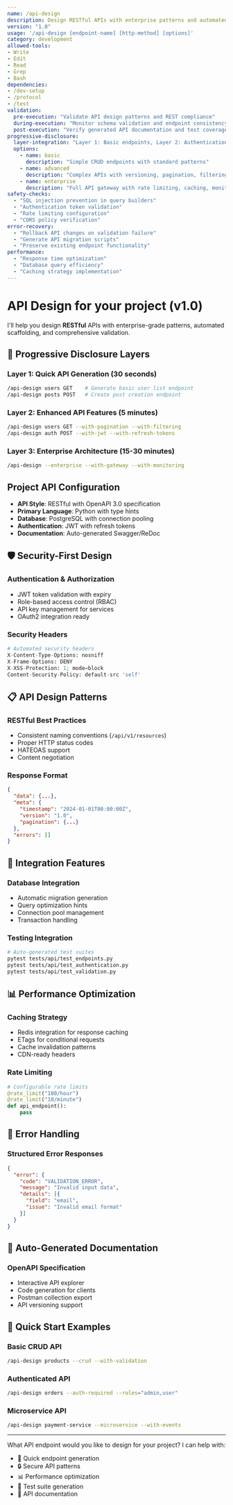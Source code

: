 ```yaml
---
name: /api-design
description: Design RESTful APIs with enterprise patterns and automated scaffolding (v1.0)
version: "1.0"
usage: '/api-design [endpoint-name] [http-method] [options]'
category: development
allowed-tools:
- Write
- Edit
- Read
- Grep
- Bash
dependencies:
- /dev-setup
- /protocol
- /test
validation:
  pre-execution: "Validate API design patterns and REST compliance"
  during-execution: "Monitor schema validation and endpoint consistency"
  post-execution: "Verify generated API documentation and test coverage"
progressive-disclosure:
  layer-integration: "Layer 1: Basic endpoints, Layer 2: Authentication/validation, Layer 3: Full API architecture"
  options:
    - name: basic
      description: "Simple CRUD endpoints with standard patterns"
    - name: advanced
      description: "Complex APIs with versioning, pagination, filtering"
    - name: enterprise
      description: "Full API gateway with rate limiting, caching, monitoring"
safety-checks:
  - "SQL injection prevention in query builders"
  - "Authentication token validation"
  - "Rate limiting configuration"
  - "CORS policy verification"
error-recovery:
  - "Rollback API changes on validation failure"
  - "Generate API migration scripts"
  - "Preserve existing endpoint functionality"
performance:
  - "Response time optimization"
  - "Database query efficiency"
  - "Caching strategy implementation"
---
```


# API Design for your project (v1.0)

I'll help you design **RESTful** APIs with enterprise-grade patterns, automated scaffolding, and comprehensive validation.

## 🚀 Progressive Disclosure Layers

### Layer 1: Quick API Generation (30 seconds)
```bash
/api-design users GET    # Generate basic user list endpoint
/api-design posts POST   # Create post creation endpoint
```

### Layer 2: Enhanced API Features (5 minutes)
```bash
/api-design users GET --with-pagination --with-filtering
/api-design auth POST --with-jwt --with-refresh-tokens
```

### Layer 3: Enterprise Architecture (15-30 minutes)
```bash
/api-design --enterprise --with-gateway --with-monitoring
```

## Project API Configuration
- **API Style**: RESTful with OpenAPI 3.0 specification
- **Primary Language**: Python with type hints
- **Database**: PostgreSQL with connection pooling
- **Authentication**: JWT with refresh tokens
- **Documentation**: Auto-generated Swagger/ReDoc

## 🛡️ Security-First Design

### Authentication & Authorization
- JWT token validation with expiry
- Role-based access control (RBAC)
- API key management for services
- OAuth2 integration ready

### Security Headers
```python
# Automated security headers
X-Content-Type-Options: nosniff
X-Frame-Options: DENY
X-XSS-Protection: 1; mode=block
Content-Security-Policy: default-src 'self'
```

## 📋 API Design Patterns

### RESTful Best Practices
- Consistent naming conventions (`/api/v1/resources`)
- Proper HTTP status codes
- HATEOAS support
- Content negotiation

### Response Format
```json
{
  "data": {...},
  "meta": {
    "timestamp": "2024-01-01T00:00:00Z",
    "version": "1.0",
    "pagination": {...}
  },
  "errors": []
}
```

## 🔧 Integration Features

### Database Integration
- Automatic migration generation
- Query optimization hints
- Connection pool management
- Transaction handling

### Testing Integration
```bash
# Auto-generated test suites
pytest tests/api/test_endpoints.py
pytest tests/api/test_authentication.py
pytest tests/api/test_validation.py
```

## 📊 Performance Optimization

### Caching Strategy
- Redis integration for response caching
- ETags for conditional requests
- Cache invalidation patterns
- CDN-ready headers

### Rate Limiting
```python
# Configurable rate limits
@rate_limit("100/hour")
@rate_limit("10/minute") 
def api_endpoint():
    pass
```

## 🚨 Error Handling

### Structured Error Responses
```json
{
  "error": {
    "code": "VALIDATION_ERROR",
    "message": "Invalid input data",
    "details": [{
      "field": "email",
      "issue": "Invalid email format"
    }]
  }
}
```

## 📝 Auto-Generated Documentation

### OpenAPI Specification
- Interactive API explorer
- Code generation for clients
- Postman collection export
- API versioning support

## 🎯 Quick Start Examples

### Basic CRUD API
```bash
/api-design products --crud --with-validation
```

### Authenticated API
```bash
/api-design orders --auth-required --roles="admin,user"
```

### Microservice API
```bash
/api-design payment-service --microservice --with-events
```

---

What API endpoint would you like to design for your project? I can help with:
- 🚀 Quick endpoint generation
- 🔒 Secure API patterns  
- 📊 Performance optimization
- 🧪 Test suite generation
- 📝 API documentation